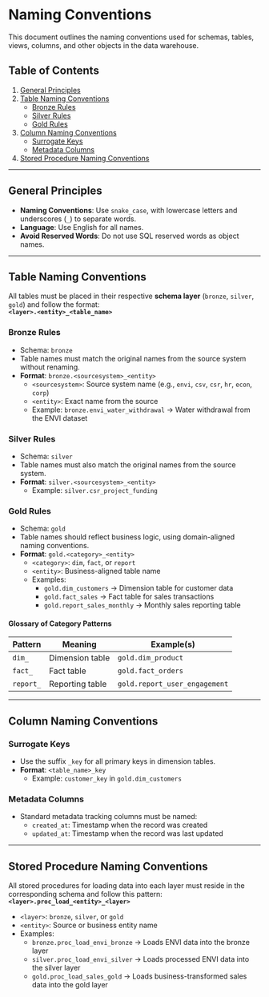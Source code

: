 # **Naming Conventions**

This document outlines the naming conventions used for schemas, tables, views, columns, and other objects in the data warehouse.

## **Table of Contents**

1. [General Principles](#general-principles)  
2. [Table Naming Conventions](#table-naming-conventions)  
   - [Bronze Rules](#bronze-rules)  
   - [Silver Rules](#silver-rules)  
   - [Gold Rules](#gold-rules)  
3. [Column Naming Conventions](#column-naming-conventions)  
   - [Surrogate Keys](#surrogate-keys)  
   - [Metadata Columns](#metadata-columns)  
4. [Stored Procedure Naming Conventions](#stored-procedure-naming-conventions)

---

## **General Principles**

- **Naming Conventions**: Use `snake_case`, with lowercase letters and underscores (`_`) to separate words.  
- **Language**: Use English for all names.  
- **Avoid Reserved Words**: Do not use SQL reserved words as object names.

---

## **Table Naming Conventions**

All tables must be placed in their respective **schema layer** (`bronze`, `silver`, `gold`) and follow the format:  
**`<layer>.<entity>_<table_name>`**

### **Bronze Rules**

- Schema: `bronze`  
- Table names must match the original names from the source system without renaming.  
- **Format**: `bronze.<sourcesystem>_<entity>`  
  - `<sourcesystem>`: Source system name (e.g., `envi`, `csv`, `csr`, `hr`, `econ`, `corp`)  
  - `<entity>`: Exact name from the source  
  - Example: `bronze.envi_water_withdrawal` → Water withdrawal from the ENVI dataset

### **Silver Rules**

- Schema: `silver`  
- Table names must also match the original names from the source system.  
- **Format**: `silver.<sourcesystem>_<entity>`  
  - Example: `silver.csr_project_funding`

### **Gold Rules**

- Schema: `gold`  
- Table names should reflect business logic, using domain-aligned naming conventions.  
- **Format**: `gold.<category>_<entity>`  
  - `<category>`: `dim`, `fact`, or `report`  
  - `<entity>`: Business-aligned table name  
  - Examples:
    - `gold.dim_customers` → Dimension table for customer data  
    - `gold.fact_sales` → Fact table for sales transactions  
    - `gold.report_sales_monthly` → Monthly sales reporting table  

#### **Glossary of Category Patterns**

| Pattern     | Meaning             | Example(s)                         |
|-------------|---------------------|------------------------------------|
| `dim_`      | Dimension table      | `gold.dim_product`                 |
| `fact_`     | Fact table           | `gold.fact_orders`                 |
| `report_`   | Reporting table      | `gold.report_user_engagement`      |

---

## **Column Naming Conventions**

### **Surrogate Keys**

- Use the suffix `_key` for all primary keys in dimension tables.  
- **Format**: `<table_name>_key`  
  - Example: `customer_key` in `gold.dim_customers`
  

### **Metadata Columns**

- Standard metadata tracking columns must be named:  
  - `created_at`: Timestamp when the record was created  
  - `updated_at`: Timestamp when the record was last updated

---

## **Stored Procedure Naming Conventions**

All stored procedures for loading data into each layer must reside in the corresponding schema and follow this pattern:  
**`<layer>.proc_load_<entity>_<layer>`**

- `<layer>`: `bronze`, `silver`, or `gold`  
- `<entity>`: Source or business entity name  
- Examples:
  - `bronze.proc_load_envi_bronze` → Loads ENVI data into the bronze layer  
  - `silver.proc_load_envi_silver` → Loads processed ENVI data into the silver layer  
  - `gold.proc_load_sales_gold` → Loads business-transformed sales data into the gold layer
